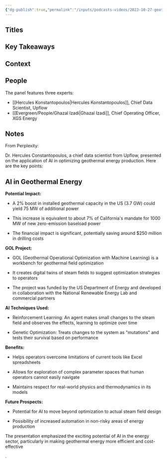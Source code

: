 ```yaml
---
{"dg-publish":true,"permalink":"/inputs/podcasts-videos/2023-10-27-geothermal-and-artificial-intelligence-developing-perspectives-upflow-pivot-2023/","tags":["podcast_notes"]}
---
```


## Titles


## Key Takeaways


## Context



## People

 The panel features three experts:
- [[Hercules Konstantopoulos\|Hercules Konstantopoulos]], Chief Data Scientist, Upflow
- [[Evergreen/People/Ghazal Izadi\|Ghazal Izadi]], Chief Operating Officer, XGS Energy

## Notes

From Perplexity:

Dr. Hercules Constantopoulos, a chief data scientist from Upflow, presented on the application of AI in optimizing geothermal energy production. Here are the key points:

## AI in Geothermal Energy

**Potential Impact:**

- A 2% boost in installed geothermal capacity in the US (3.7 GW) could yield 75 MW of additional power

- This increase is equivalent to about 7% of California's mandate for 1000 MW of new zero-emission baseload power
    
 
- The financial impact is significant, potentially saving around $250 million in drilling costs
 
**GOL Project:**

- GOL (Geothermal Operational Optimization with Machine Learning) is a workbench for geothermal field optimization
    

- It creates digital twins of steam fields to suggest optimization strategies to operators
    
 
- The project was funded by the US Department of Energy and developed in collaboration with the National Renewable Energy Lab and commercial partners



**AI Techniques Used:**

- Reinforcement Learning: An agent makes small changes to the steam field and observes the effects, learning to optimize over time
    

- Genetic Optimization: Treats changes to the system as "mutations" and tests their survival based on performance
    


**Benefits:**

- Helps operators overcome limitations of current tools like Excel spreadsheets

- Allows for exploration of complex parameter spaces that human operators cannot easily navigate
    

- Maintains respect for real-world physics and thermodynamics in its models


**Future Prospects:**

- Potential for AI to move beyond optimization to actual steam field design
    

- Possibility of increased automation in non-risky areas of energy production


The presentation emphasized the exciting potential of AI in the energy sector, particularly in making geothermal energy more efficient and cost-effective

.